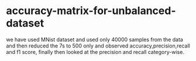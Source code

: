 # accuracy-matrix-for-unbalanced-dataset
we have used MNist dataset and used only  40000 samples from the data and then reduced the 7s to 500 only and observed accuracy,precision,recall and f1 score, finally then looked at the precision and recall category-wise.
